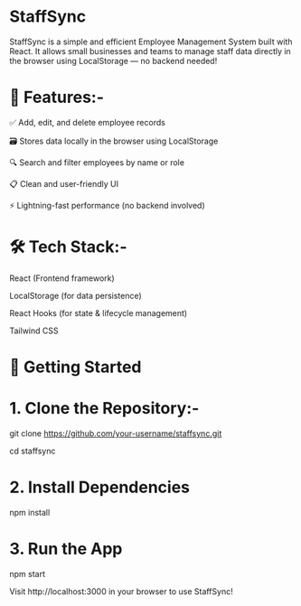 # StaffSync

StaffSync is a simple and efficient Employee Management System built with React. It allows small businesses and teams to manage staff data directly in the browser using LocalStorage — no backend needed!

# 🧰 Features:-

✅ Add, edit, and delete employee records

🗃️ Stores data locally in the browser using LocalStorage

🔍 Search and filter employees by name or role

📋 Clean and user-friendly UI

⚡ Lightning-fast performance (no backend involved)

# 🛠️ Tech Stack:-

React (Frontend framework)

LocalStorage (for data persistence)

React Hooks (for state & lifecycle management)

Tailwind CSS

# 🚀 Getting Started
# 1. Clone the Repository:-
git clone https://github.com/your-username/staffsync.git

cd staffsync

# 2. Install Dependencies
npm install

# 3. Run the App
npm start

Visit http://localhost:3000 in your browser to use StaffSync!

